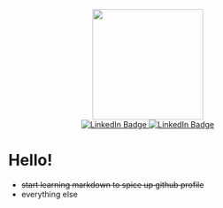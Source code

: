 
<div id="header" align="center">
  <img src="https://media.giphy.com/media/jQzFUZrBsZ6wse4RH1/giphy.gif" width="200" />
  <div id="badges">
    <a href="https://www.linkedin.com/in/christopher-koehl/">
      <img src="https://img.shields.io/badge/LinkedIn-blue?style=for-the-badge&logo=linkedin&logoColor=white" alt="LinkedIn Badge"/>
    </a>
    <a href="https://www.codewars.com/users/ChrisKoehl">
      <img src="https://img.shields.io/badge/CodeWars-red?style=for-the-badge&logo=codewars&logoColor=white" alt="LinkedIn Badge"/>
    </a>
</div>
</div>

# Hello!

* ~~start learning markdown to spice up github profile~~
* everything else

<!--
**Koehl01/Koehl01** is a ✨ _special_ ✨ repository because its `README.md` (this file) appears on your GitHub profile.

Here are some ideas to get you started:

- 🔭 I’m currently working on ...
- 🌱 I’m currently learning ...
- 👯 I’m looking to collaborate on ...
- 🤔 I’m looking for help with ...
- 💬 Ask me about ...
- 📫 How to reach me: ...
- 😄 Pronouns: ...
- ⚡ Fun fact: ...
-->
